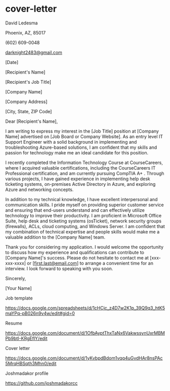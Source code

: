 # cover-letter
David Ledesma

Phoenix, AZ, 85017

(602) 609-0048

darknight2483@gmail.com

[Date]

[Recipient's Name]

[Recipient's Job Title]

[Company Name]

[Company Address]

[City, State, ZIP Code]

Dear [Recipient's Name],

I am writing to express my interest in the [Job Title] position at [Company Name] advertised on [Job Board or Company Website]. As an entry level  IT Support Engineer with a solid background in implementing and troubleshooting Azure-based solutions, I am confident that my skills and passion for technology make me an ideal candidate for this position.

I recently completed the Information Technology Course at CourseCareers, where I acquired valuable certifications, including the CourseCareers IT Professional certification, and am currently pursuing CompTIA A+ . Through various projects, I have gained experience in implementing help desk ticketing systems, on-premises Active Directory in Azure, and exploring Azure and networking concepts. 

In addition to my technical knowledge, I have excellent interpersonal and communication skills. I pride myself on providing superior customer service and ensuring that end-users understand and can effectively utilize technology to improve their productivity. I am proficient in Microsoft Office Suite, help desk and ticketing systems (osTicket), network security groups (firewalls), ACLs, cloud computing, and Windows Server. I am confident that my combination of technical expertise and people skills would make me a valuable addition to the [Company Name] team.

Thank you for considering my application. I would welcome the opportunity to discuss how my experience and qualifications can contribute to [Company Name]'s success. Please do not hesitate to contact me at [xxx-xxx-xxxx] or [first.last@email.com] to arrange a convenient time for an interview. I look forward to speaking with you soon.

Sincerely,

[Your Name]


Job template

https://docs.google.com/spreadsheets/d/1cHCjc_z4D7w2K1p_39Q9q3_htK5maYPq-pB026n9v4w/edit#gid=0 


Resume

https://docs.google.com/document/d/1OfbAyptThxTaNx6VakwssynUxrMBMPb9btI-KRgEflY/edit

Cover letter

https://docs.google.com/document/d/1yKvbpdBdom1vqq4uGvdHAr8nsPAc5MrqHBSqth3Mhn0/edit

Joshmadakor profile

https://github.com/joshmadakorcc 
